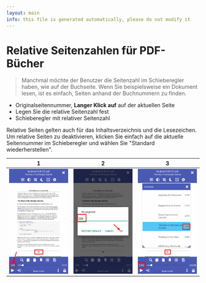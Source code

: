 ```yaml
---
layout: main
info: this file is generated automatically, please do not modify it
---
```


# Relative Seitenzahlen für PDF-Bücher

> Manchmal möchte der Benutzer die Seitenzahl im Schieberegler haben, wie auf der Buchseite.
Wenn Sie beispielsweise ein Dokument lesen, ist es einfach, Seiten anhand der Buchnummern zu finden.

* Originalseitennummer, **Langer Klick auf** auf der aktuellen Seite
* Legen Sie die relative Seitenzahl fest
* Schieberegler mit relativer Seitenzahl

Relative Seiten gelten auch für das Inhaltsverzeichnis und die Lesezeichen.
Um relative Seiten zu deaktivieren, klicken Sie einfach auf die aktuelle Seitennummer im Schieberegler und wählen Sie &quot;Standard wiederherstellen&quot;.

|1|2|3|
|-|-|-|
|![](1.png)|![](2.png)|![](3.png)|
